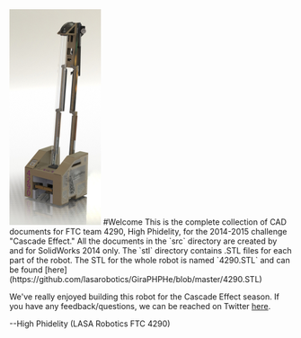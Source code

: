 <img src="https://raw.githubusercontent.com/lasarobotics/GiraPHPHe/master/img/giraphphpecropped.jpg" alt="Giraphphe Render 2" width="163px" height="384px">
#Welcome
This is the complete collection of CAD documents for FTC team 4290, High Phidelity, for the 2014-2015 challenge "Cascade Effect." All the documents in the `src` directory are created by and for SolidWorks 2014 only. The `stl` directory contains .STL files for each part of the robot. The STL for the whole robot is named `4290.STL` and can be found [here](https://github.com/lasarobotics/GiraPHPHe/blob/master/4290.STL)

We've really enjoyed building this robot for the Cascade Effect season. If you have any feedback/questions, we can be reached on Twitter [here](https://twitter.com/lasa_ftc4290).

--High Phidelity (LASA Robotics FTC 4290)
